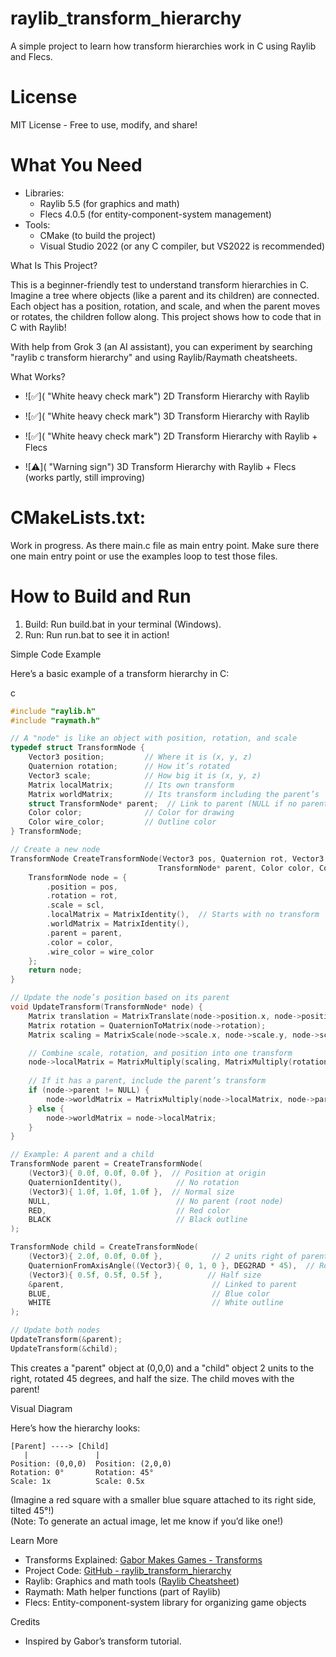 # raylib_transform_hierarchy

A simple project to learn how transform hierarchies work in C using Raylib and Flecs.

# License

MIT License - Free to use, modify, and share!

# What You Need

- Libraries:
    - Raylib 5.5 (for graphics and math)
    - Flecs 4.0.5 (for entity-component-system management)
- Tools:
    - CMake (to build the project)
    - Visual Studio 2022 (or any C compiler, but VS2022 is recommended)

What Is This Project?

This is a beginner-friendly test to understand transform hierarchies in C. Imagine a tree where objects (like a parent and its children) are connected. Each object has a position, rotation, and scale, and when the parent moves or rotates, the children follow along. This project shows how to code that in C with Raylib!

With help from Grok 3 (an AI assistant), you can experiment by searching "raylib c transform hierarchy" and using Raylib/Raymath cheatsheets.

What Works?

-  ![✅]( "White heavy check mark") 2D Transform Hierarchy with Raylib
    
-  ![✅]( "White heavy check mark") 3D Transform Hierarchy with Raylib
    
-  ![✅]( "White heavy check mark") 2D Transform Hierarchy with Raylib + Flecs
    
-  ![⚠️]( "Warning sign") 3D Transform Hierarchy with Raylib + Flecs (works partly, still improving)
    
# CMakeLists.txt:
 Work in progress. As there main.c file as main entry point. Make sure there one main entry point or use the examples loop to test those files.


# How to Build and Run

1. Build: Run build.bat in your terminal (Windows).
2. Run: Run run.bat to see it in action!
    

Simple Code Example

Here’s a basic example of a transform hierarchy in C:

c
```c
#include "raylib.h"
#include "raymath.h"

// A "node" is like an object with position, rotation, and scale
typedef struct TransformNode {
    Vector3 position;         // Where it is (x, y, z)
    Quaternion rotation;      // How it’s rotated
    Vector3 scale;            // How big it is (x, y, z)
    Matrix localMatrix;       // Its own transform
    Matrix worldMatrix;       // Its transform including the parent’s
    struct TransformNode* parent;  // Link to parent (NULL if no parent)
    Color color;              // Color for drawing
    Color wire_color;         // Outline color
} TransformNode;

// Create a new node
TransformNode CreateTransformNode(Vector3 pos, Quaternion rot, Vector3 scl, 
                                 TransformNode* parent, Color color, Color wire_color) {
    TransformNode node = {
        .position = pos,
        .rotation = rot,
        .scale = scl,
        .localMatrix = MatrixIdentity(),  // Starts with no transform
        .worldMatrix = MatrixIdentity(),
        .parent = parent,
        .color = color,
        .wire_color = wire_color
    };
    return node;
}

// Update the node’s position based on its parent
void UpdateTransform(TransformNode* node) {
    Matrix translation = MatrixTranslate(node->position.x, node->position.y, node->position.z);
    Matrix rotation = QuaternionToMatrix(node->rotation);
    Matrix scaling = MatrixScale(node->scale.x, node->scale.y, node->scale.z);

    // Combine scale, rotation, and position into one transform
    node->localMatrix = MatrixMultiply(scaling, MatrixMultiply(rotation, translation));
    
    // If it has a parent, include the parent’s transform
    if (node->parent != NULL) {
        node->worldMatrix = MatrixMultiply(node->localMatrix, node->parent->worldMatrix);
    } else {
        node->worldMatrix = node->localMatrix;
    }
}

// Example: A parent and a child
TransformNode parent = CreateTransformNode(
    (Vector3){ 0.0f, 0.0f, 0.0f },  // Position at origin
    QuaternionIdentity(),            // No rotation
    (Vector3){ 1.0f, 1.0f, 1.0f },  // Normal size
    NULL,                            // No parent (root node)
    RED,                             // Red color
    BLACK                            // Black outline
);

TransformNode child = CreateTransformNode(
    (Vector3){ 2.0f, 0.0f, 0.0f },           // 2 units right of parent
    QuaternionFromAxisAngle((Vector3){ 0, 1, 0 }, DEG2RAD * 45),  // Rotate 45°
    (Vector3){ 0.5f, 0.5f, 0.5f },          // Half size
    &parent,                                 // Linked to parent
    BLUE,                                    // Blue color
    WHITE                                    // White outline
);

// Update both nodes
UpdateTransform(&parent);
UpdateTransform(&child);
```

This creates a "parent" object at (0,0,0) and a "child" object 2 units to the right, rotated 45 degrees, and half the size. The child moves with the parent!

Visual Diagram

Here’s how the hierarchy looks:

```text
[Parent] ----> [Child]
   |               |
Position: (0,0,0)  Position: (2,0,0)
Rotation: 0°       Rotation: 45°
Scale: 1x          Scale: 0.5x
```

(Imagine a red square with a smaller blue square attached to its right side, tilted 45°!)  
(Note: To generate an actual image, let me know if you’d like one!)

Learn More

- Transforms Explained: [Gabor Makes Games - Transforms](https://gabormakesgames.com/blog_transforms.html)
- Project Code: [GitHub - raylib_transform_hierarchy](https://github.com/Lightnet/raylib_transform_hierarchy)
- Raylib: Graphics and math tools ([Raylib Cheatsheet](https://www.raylib.com/cheatsheet/cheatsheet.html))
- Raymath: Math helper functions (part of Raylib)
- Flecs: Entity-component-system library for organizing game objects

Credits
- Inspired by Gabor’s transform tutorial.